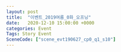 ```yaml
---
layout: post
title:  "이벤트_2019여름_0화_오프닝"
date:   2020-12-10 15:00:00 +0000
categories: Event
Tags: Story Event
SceneCode: ["scene_evt190627_cp0_q1_s10"]
---
```

